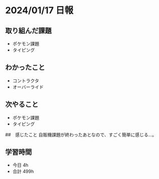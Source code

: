 # 2024/01/17 日報

## 取り組んだ課題
- ポケモン課題
- タイピング

## わかったこと
- コントラクタ
- オーバーライド

## 次やること
- ポケモン課題
- タイピング

##　感じたこと
自販機課題が終わったあとなので、すごく簡単に感じる...。

## 学習時間
- 今日 4h
- 合計 499h
